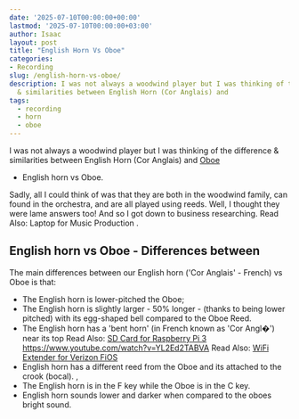 ```yaml
---
date: '2025-07-10T00:00:00+00:00'
lastmod: '2025-07-10T00:00:00+03:00'
author: Isaac
layout: post
title: "English Horn Vs Oboe"
categories:
- Recording
slug: /english-horn-vs-oboe/
description: I was not always a woodwind player but I was thinking of the difference
  & similarities between English Horn (Cor Anglais) and
tags: 
  - recording
  - horn
  - oboe
---
```

I was not always a woodwind player but I was thinking of the difference & similarities between English Horn (Cor Anglais) and
[Oboe](https://pestpolicy.com/what-is-an-oboe/)
- English horn vs Oboe.

Sadly, all I could think of was that they are both in the woodwind family, can found in the orchestra, and are all played using reeds.
Well, I thought they were lame answers too! And so I got down to business researching. Read Also:
Laptop for Music Production
.
## English horn vs Oboe - Differences between
The main differences between our English horn ('Cor Anglais' - French) vs Oboe is that:
- The English horn is lower-pitched the Oboe;
- The English horn is slightly larger - 50% longer - (thanks to being lower pitched) with its egg-shaped bell compared to the Oboe Reed.
- The English horn has a 'bent horn' (in French known as 'Cor Angl�') near its top
Read Also:
[SD Card for Raspberry Pi 3](https://pestpolicy.com/best-sd-card-for-raspberry-pi-3/)
https://www.youtube.com/watch?v=YL2Ed2TABVA
Read Also:
[WiFi Extender for Verizon FiOS](https://pestpolicy.com/best-wifi-extender-for-verizon-fios/)
- English horn has a different reed from the Oboe and its attached to the crook (bocal). ,
- The English horn is in the F key while the Oboe is in the C key.
- English horn sounds lower and darker when compared to the oboes bright sound.
